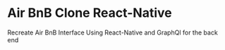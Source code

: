 # Air BnB Clone React-Native
Recreate  Air BnB Interface Using React-Native and GraphQl for the back end 
